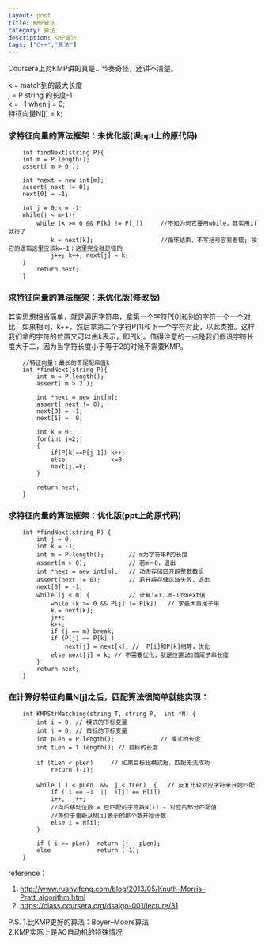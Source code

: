 ```yaml
---
layout: post
title: KMP算法
category: 算法
description: KMP算法
tags: ["C++","算法"]
---
```


Coursera上对KMP讲的真是...节奏奇怪，还讲不清楚。

k = match到的最大长度  
j = P string 的长度-1  
k = -1 when j = 0;  
特征向量N[j] = k;  

### 求特征向量的算法框架：未优化版(课ppt上的原代码)

```
    int findNext(string P){
    int m = P.length();
    assert( m > 0 );
    
    int *next = new int[m];
    assert( next != 0);
    next[0] = -1; 
    
    int j = 0,k = -1;
    while(j < m-1){
        while (k >= 0 && P[k] != P[j])     //不知为何它要用while，其实用if就行了
            k = next[k];                   //循环结束，不写括号容易看错; 按它的逻辑这里应该k=-1；这里完全就是错的
            j++; k++; next[j] = k;
    }
        return next;
    }
```
    
### 求特征向量的算法框架：未优化版(修改版)
其实思想相当简单，就是遍历字符串，拿第一个字符P[0]和别的字符一个一个对比，如果相同，k++，然后拿第二个字符P[1]和下一个字符对比，以此类推。这样我们拿的字符的位置又可以由k表示，即P[k]。值得注意的一点是我们假设字符长度大于二，因为当字符长度小于等于2的时候不需要KMP。

```
    //特征向量：最长的首尾配串值k
    int *findNext(string P){
		int m = P.length();
		assert( m > 2 );
    
		int *next = new int[m];
		assert( next != 0);
		next[0] = -1;
		next[1] =  0; 
    
		int k = 0;
		for(int j=2;j
		{
			if(P[k]==P[j-1]) k++;
			else             k=0;
			next[j]=k;
		}
    
		return next;
    }
```
   
### 求特征向量的算法框架：优化版(ppt上的原代码)

```
    int *findNext(string P) {
		int j = 0; 
		int k = -1; 
		int m = P.length();       // m为字符串P的长度
		assert(m > 0);            // 若m＝0，退出
		int *next = new int[m];   // 动态存储区开辟整数数组
		assert(next != 0);        // 若开辟存储区域失败，退出
		next[0] = -1;
		while (j < m) {           // 计算i=1..m-1的next值
			while (k >= 0 && P[j] != P[k])   // 求最大首尾子串
			k = next[k];
			j++;
			k++;
			if (j == m) break;
			if (P[j] == P[k] )
				next[j] = next[k]; //  P[i]和P[k]相等，优化
			else next[j] = k; // 不需要优化，就是位置i的首尾子串长度
        }
        return next;
    }
```
    
### 在计算好特征向量N[j]之后，匹配算法很简单就能实现：

```
    int KMPStrMatching(string T, string P,  int *N) {
        int i = 0; // 模式的下标变量
        int j = 0; // 目标的下标变量
        int pLen = P.length();             // 模式的长度
        int tLen = T.length(); // 目标的长度
    
        if (tLen < pLen)     // 如果目标比模式短，匹配无法成功
            return (-1);
    
        while ( i < pLen  &&  j < tLen)  {   // 反复比较对应字符来开始匹配
            if ( i == -1  ||  T[j] == P[i]) 
			i++,  j++;
			//向后移动位数 = 已匹配的字符数N[i] - 对应的部分匹配值
			//等价于重新从N[i]表示的那个数开始计数
			else i = N[i];
        }
    
        if ( i >= pLen)  return (j - pLen);
        else             return (-1);
    }
```    


reference：  
1. http://www.ruanyifeng.com/blog/2013/05/Knuth–Morris–Pratt_algorithm.html  
2. https://class.coursera.org/dsalgo-001/lecture/31  

P.S.
1.比KMP更好的算法：Boyer–Moore算法  
2.KMP实际上是AC自动机的特殊情况  
